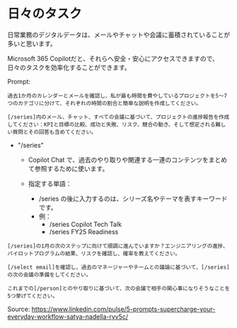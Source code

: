 # 日々のタスク

日常業務のデジタルデータは、メールやチャットや会議に蓄積されていることが多いと思います。

Microsoft 365 Copilotだと、それらへ安全・安心にアクセスできますので、日々のタスクを効率化することができます。

Prompt:


```text
過去1か月のカレンダーとメールを確認し、私が最も時間を費やしているプロジェクトを5〜7つのカテゴリに分けて、それぞれの時間の割合と簡単な説明を作成してください。
```


```text
[/series]内のメール、チャット、すべての会議に基づいて、プロジェクトの進捗報告を作成してください：KPIと目標の比較、成功と失敗、リスク、競合の動き、そして想定される難しい質問とその回答も含めてください。
```


- "/series"
  - Copilot Chat で、過去のやり取りや関連する一連のコンテンツをまとめて参照するために使います。

  - 指定する単語：
    - /series の後に入力するのは、シリーズ名やテーマを表すキーワードです。
    - 例：
      - /series Copilot Tech Talk
      - /series FY25 Readiness

```text
[/series]の1月の次のステップに向けて順調に進んでいますか？エンジニアリングの進捗、パイロットプログラムの結果、リスクを確認し、確率を教えてください。
```

```text
[/select email]を確認し、過去のマネージャーやチームとの議論に基づいて、[/series]の次の会議の準備をしてください。
```

```text
これまでの[/person]とのやり取りに基づいて、次の会議で相手の関心事になりそうなことを5つ挙げてください。
```

Source: https://www.linkedin.com/pulse/5-prompts-supercharge-your-everyday-workflow-satya-nadella-ryv5c/
